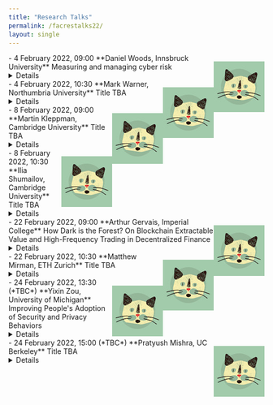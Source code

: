 ```yaml
---
title: "Research Talks"
permalink: /facrestalks22/
layout: single
---
```


<img src="../images/cat.jpg" style="float:right;width:100px;height:100px;margin-top:15px">
- 4 February 2022, 09:00  
**Daniel Woods, Innsbruck University**  
Measuring and managing cyber risk  
<details><br>**Abstract:** Improving cybersecurity across society requires more than just designing secure systems, we must also understand the evidence base and incentive structure that leads firms to adopt secure solutions.  This talk begins with a systematisation of 30 years of quantitative cyber risk research.  I then present an approach to estimating the risk and size of cyber losses that involves reverse engineering insurance prices.  I also present ongoing work trying to quantify software security via 0-day exploit prices.  The second part of the talk presents evidence about how insurers and lawyers are fundamentally changing how firms respond to cyber incidents.   
<br>**Bio:** Daniel Woods is currently a Marie Curie Fellow at the University of Innsbruck in the Austrian Alps.  He received his PhD from the University of Oxford's computer science department, during which he visited the University of Tulsa as a Fulbright scholar.  He received an MSci in mathematics from the University of Bristol.<br>
<br>**Home Page**: [https://informationsecurity.uibk.ac.at/people/daniel-woods/](https://informationsecurity.uibk.ac.at/people/daniel-woods/)<br>
<br>**Google Scholar**: [https://scholar.google.com/citations?user=Vbr7JG4AAAAJ&hl=en](https://scholar.google.com/citations?user=Vbr7JG4AAAAJ&hl=en)<br>
<br>[Join Zoom](https://ucl.zoom.us/j/91500185309?pwd=cEdaM3pLbkl0NkhXR25uUWxBSG92QT09)<br></details>  

<img src="../images/cat.jpg" style="float:right;width:100px;height:100px;margin-top:15px">
- 4 February 2022, 10:30  
**Mark Warner, Northumbria University**  
Title TBA  
<details><br>**Abstract:**   
<br>**Bio:** <br>
<br>**Home Page:** [https://www.northumbria.ac.uk/about-us/our-staff/w/mark-warner/](https://www.northumbria.ac.uk/about-us/our-staff/w/mark-warner/)<br>
<br>**Google Scholar:** [https://scholar.google.co.uk/citations?user=B2MxYPYAAAAJ&hl=en](https://scholar.google.co.uk/citations?user=B2MxYPYAAAAJ&hl=en)<br>
<br>[Join Zoom](https://ucl.zoom.us/j/91456071327?pwd=dkRzYU9DNkdDQlBOT1daelk4TEtrUT09)<br></details>  


<img src="../images/cat.jpg" style="float:right;width:100px;height:100px;margin-top:15px">
- 8 February 2022, 09:00  
**Martin Kleppman, Cambridge University**  
Title TBA  
<details><br>**Abstract:**   
<br>**Bio:** <br>
<br>**Home Page:** [https://martin.kleppmann.com/](https://martin.kleppmann.com/)<br>
<br>**Google Scholar:** [https://scholar.google.com/citations?user=TbyvU7oAAAAJ&hl=en](https://scholar.google.com/citations?user=TbyvU7oAAAAJ&hl=en)<br>
<br>[Join Zoom](https://ucl.zoom.us/j/95784644175?pwd=NHU3Y3IyUHd2emFnUmR5QXRNb1pXUT09)<br></details>  


<img src="../images/cat.jpg" style="float:right;width:100px;height:100px;margin-top:15px">
- 8 February 2022, 10:30  
**Ilia Shumailov, Cambridge University**  
Title TBA  
<details><br>**Abstract:**   
<br>**Bio:** <br>
<br>**Home Page:** [https://www.cl.cam.ac.uk/~is410/](https://www.cl.cam.ac.uk/~is410/)<br>
<br>**Google Scholar:** [https://scholar.google.co.uk/citations?user=e-YbZyEAAAAJ](https://scholar.google.co.uk/citations?user=e-YbZyEAAAAJ)<br>
<br>[Join Zoom](https://ucl.zoom.us/j/93729429419?pwd=dG9hMkY4L05lM1dNZnRtTGxOc2FEZz09)<br></details>  


<img src="../images/cat.jpg" style="float:right;width:100px;height:100px;margin-top:15px">
- 22 February 2022, 09:00  
**Arthur Gervais, Imperial College**  
How Dark is the Forest? On Blockchain Extractable Value and High-Frequency Trading in Decentralized Finance  
<details><br>**Abstract:** Permissionless blockchains such as Bitcoin have excelled at financial services. Yet, opportunistic traders extract monetary value from the mesh of decentralized finance (DeFi) smart contracts through so-called blockchain extractable value (BEV). The recent emergence of centralized BEV relayer portrays BEV as a positive additional revenue source. Because BEV, however, was quantitatively shown to deteriorate the blockchain’s consensus security, BEV relayers endanger the ledger security by incentivizing rational miners to fork the chain. For example, a rational miner with a 10% hashrate will fork Ethereum if a BEV opportunity exceeds 4× the block reward.
In this talk, we quantify the BEV danger by deriving the USD extracted from sandwich attacks, liquidations, and decentralized exchange arbitrage. We estimate that over 32 months, BEV yielded 540.54M USD in profit, divided among 11,289 addresses when capturing 49,691 cryptocurrencies and 60,830 on-chain markets. The highest BEV instance we find amounts to 4.1M USD, 616.6× the Ethereum block reward. Moreover, while the practitioner’s community has discussed the existence of generalized trading bots, we are, to our knowledge, the first to provide a concrete algorithm. Our algorithm can replace unconfirmed transactions without the need to understand the victim transactions’ underlying logic, which we estimate to have yielded a profit of 57,037.32 ETH (35.37M USD) over 32 months of past blockchain data.  
<br>**Bio:** Arthur Gervais is a Lecturer (equivalent Assistant Professor) at Imperial College London. He's passionate about information security and worked since 2012 on blockchain related topics, with a recent focus on Decentralized Finance (DeFi). He is co-instructor in the first DeFi MOOC attracting over 2800 students in the Fall 2021 ([https://defi-learning.org/](https://defi-learning.org/)).<br>
<br>**Home Page:** [http://arthurgervais.com](http://arthurgervais.com)<br>
<br>**Google Scholar:** [https://scholar.google.ch/citations?user=jLr_xi4AAAAJ&hl=en](https://scholar.google.ch/citations?user=jLr_xi4AAAAJ&hl=en)<br>
<br>[Join Zoom](https://ucl.zoom.us/j/96139024855?pwd=YVhIaktmcmpIRUVrVVdhQlVSSCtJZz09)<br></details>  



<img src="../images/cat.jpg" style="float:right;width:100px;height:100px;margin-top:15px">
- 22 February 2022, 10:30  
**Matthew Mirman, ETH Zurich**  
Title TBA  
<details><br>**Abstract:**   
<br>**Bio:** <br>
<br>**Home Page:** [http://www.mirman.com/](http://www.mirman.com/)<br>
<br>**Google Scholar:** [https://scholar.google.com/citations?hl=en&user=ovm4iLwAAAAJ](https://scholar.google.com/citations?hl=en&user=ovm4iLwAAAAJ)<br>
<br>[Join Zoom](https://ucl.zoom.us/j/93903168541?pwd=UEtYcE9tNzlENHJoSXREK3NzUWxSdz09)<br></details>  


<img src="../images/cat.jpg" style="float:right;width:100px;height:100px;margin-top:15px">
- 24 February 2022, 13:30 (*TBC*)  
**Yixin Zou, University of Michigan**  
Improving People's Adoption of Security and Privacy Behaviors  
<details><br>**Abstract:** Experts recommend a plethora of advice for staying safe online, yet people still use weak passwords, fall for scams, or ignore software updates. Such inconsistent adoption of protective behaviors is understandable given the need to navigate other priorities and constraints in everyday life. Yet when the actions taken are insufficient to mitigate potential risks, it leaves people – especially those already marginalized – vulnerable to dire consequences from financial loss to abuse and harassment. In this talk, I share findings from my research on hurdles that prevent people from adopting secure behaviors and solutions that encourage adoption in three domains: designing data breach notifications, informing privacy interface guidelines in regulations, and supporting survivors of tech-enabled abuse. (1) Even small changes in system design can make a big difference. I empirically show consumers’ low awareness of data breaches, rational justifications and biases behind inaction, and how to motivate consumers to change breached passwords through nudges in breach notifications. (2) Public policy is essential in incentivizing companies to implement better data practices, but policymaking needs to be informed by evidence from research. I present a series of user studies that led to a user-tested icon for conveying the “do not sell my personal information” opt-out, now part of the California Consumer Privacy Act (CCPA). (3) Different user groups have different threat models and safety needs, requiring special considerations in developing and deploying interventions. Drawing on findings from focus groups, I discuss how computer security support agents can help survivors of tech-enabled abuse using a trauma-informed approach. Altogether, I highlight the impact of my research on technology design, public policy, and educational efforts. I end the talk by discussing how my interdisciplinary, human-centered approach in solving security and privacy challenges can apply to future work such as improving expert advice and developing trauma-informed computing systems.  
<br>**Bio:** Yixin Zou (she/her) is a Ph.D. Candidate at the University of Michigan School of Information. Her research interests span cybersecurity, privacy, and human-computer interaction, with an emphasis on improving people’s adoption of protective behaviors and supporting vulnerable populations (e.g., survivors of intimate partner violence and older adults) in protecting their digital safety. Her research has received a Best Paper Award at the Symposium on Usable Privacy and Security (SOUPS) and two Honorable Mentions at the ACM Conference on Human Factors in Computing Systems (CHI). She has been an invited speaker at the US Federal Trade Commission's PrivacyCon, and she co-led the research effort that produced the opt-out icon in the California Consumer Privacy Act (CCPA). She has also collaborated with industry partners at NortonLifeLock and Mozilla, and her research at Mozilla has directly influenced the product development of Firefox Monitor. Before joining the University of Michigan, she received a Bachelor’s degree in Advertising from the University of Illinois at Urbana-Champaign.<br>
<br>**Home Page:** [https://yixinzou.github.io](https://yixinzou.github.io)<br>
<br>**Google Scholar:** [https://scholar.google.com/citations?user=3sEYZIEAAAAJ&hl=en](https://scholar.google.com/citations?user=3sEYZIEAAAAJ&hl=en)<br>
<br>[Join Zoom]()<br></details>  


<img src="../images/cat.jpg" style="float:right;width:100px;height:100px;margin-top:15px">
- 24 February 2022, 15:00 (*TBC*)  
**Pratyush Mishra, UC Berkeley**  
Title TBA  
<details><br>**Abstract:**   
<br>**Bio:** <br>
<br>**Home Page:** [https://people.eecs.berkeley.edu/~pratyushmishra/](https://people.eecs.berkeley.edu/~pratyushmishra/)<br>
<br>**Google Scholar:** [https://scholar.google.com/citations?user=URyAEqUAAAAJ&hl=en](https://scholar.google.com/citations?user=URyAEqUAAAAJ&hl=en)<br></details>

